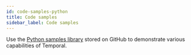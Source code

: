 ```yaml
---
id: code-samples-python
title: Code samples
sidebar_label: Code samples
---
```


Use the [Python samples library](https://github.com/temporalio/samples-python) stored on GitHub to demonstrate various capabilities of Temporal.

